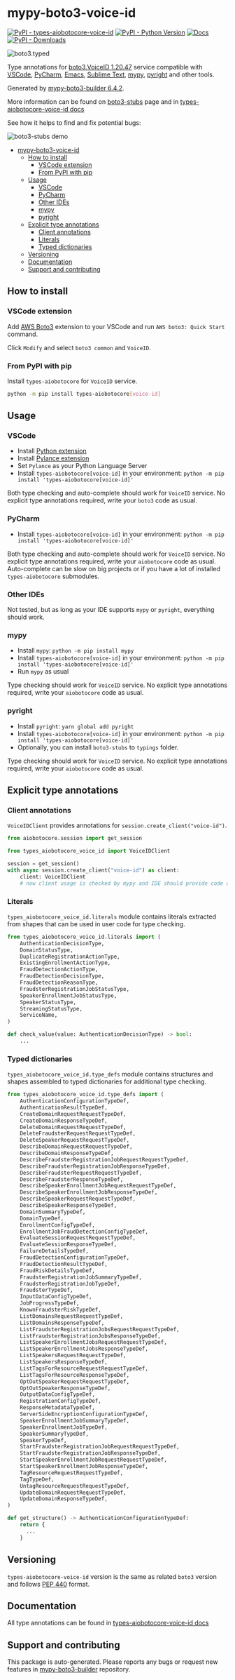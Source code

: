 <a id="mypy-boto3-voice-id"></a>

# mypy-boto3-voice-id

[![PyPI - types-aiobotocore-voice-id](https://img.shields.io/pypi/v/types-aiobotocore-voice-id.svg?color=blue)](https://pypi.org/project/types-aiobotocore-voice-id)
[![PyPI - Python Version](https://img.shields.io/pypi/pyversions/types-aiobotocore-voice-id.svg?color=blue)](https://pypi.org/project/types-aiobotocore-voice-id)
[![Docs](https://img.shields.io/readthedocs/mypy-boto3-builder.svg?color=blue)](https://mypy-boto3-builder.readthedocs.io/)
[![PyPI - Downloads](https://img.shields.io/pypi/dm/types-aiobotocore-voice-id?color=blue)](https://pypistats.org/packages/types-aiobotocore-voice-id)

![boto3.typed](https://github.com/vemel/mypy_boto3_builder/raw/main/logo.png)

Type annotations for
[boto3.VoiceID 1.20.47](https://boto3.amazonaws.com/v1/documentation/api/latest/reference/services/voice-id.html#VoiceID)
service compatible with [VSCode](https://code.visualstudio.com/),
[PyCharm](https://www.jetbrains.com/pycharm/),
[Emacs](https://www.gnu.org/software/emacs/),
[Sublime Text](https://www.sublimetext.com/),
[mypy](https://github.com/python/mypy),
[pyright](https://github.com/microsoft/pyright) and other tools.

Generated by
[mypy-boto3-builder 6.4.2](https://github.com/vemel/mypy_boto3_builder).

More information can be found on
[boto3-stubs](https://pypi.org/project/boto3-stubs/) page and in
[types-aiobotocore-voice-id docs](https://vemel.github.io/types_aiobotocore_docs/types_aiobotocore_voice_id/)

See how it helps to find and fix potential bugs:

![boto3-stubs demo](https://github.com/vemel/mypy_boto3_builder/raw/main/demo.gif)

- [mypy-boto3-voice-id](#mypy-boto3-voice-id)
  - [How to install](#how-to-install)
    - [VSCode extension](#vscode-extension)
    - [From PyPI with pip](#from-pypi-with-pip)
  - [Usage](#usage)
    - [VSCode](#vscode)
    - [PyCharm](#pycharm)
    - [Other IDEs](#other-ides)
    - [mypy](#mypy)
    - [pyright](#pyright)
  - [Explicit type annotations](#explicit-type-annotations)
    - [Client annotations](#client-annotations)
    - [Literals](#literals)
    - [Typed dictionaries](#typed-dictionaries)
  - [Versioning](#versioning)
  - [Documentation](#documentation)
  - [Support and contributing](#support-and-contributing)

<a id="how-to-install"></a>

## How to install

<a id="vscode-extension"></a>

### VSCode extension

Add
[AWS Boto3](https://marketplace.visualstudio.com/items?itemName=Boto3typed.boto3-ide)
extension to your VSCode and run `AWS boto3: Quick Start` command.

Click `Modify` and select `boto3 common` and `VoiceID`.

<a id="from-pypi-with-pip"></a>

### From PyPI with pip

Install `types-aiobotocore` for `VoiceID` service.

```bash
python -m pip install types-aiobotocore[voice-id]
```

<a id="usage"></a>

## Usage

<a id="vscode"></a>

### VSCode

- Install
  [Python extension](https://marketplace.visualstudio.com/items?itemName=ms-python.python)
- Install
  [Pylance extension](https://marketplace.visualstudio.com/items?itemName=ms-python.vscode-pylance)
- Set `Pylance` as your Python Language Server
- Install `types-aiobotocore[voice-id]` in your environment:
  `python -m pip install 'types-aiobotocore[voice-id]'`

Both type checking and auto-complete should work for `VoiceID` service. No
explicit type annotations required, write your `boto3` code as usual.

<a id="pycharm"></a>

### PyCharm

- Install `types-aiobotocore[voice-id]` in your environment:
  `python -m pip install 'types-aiobotocore[voice-id]'`

Both type checking and auto-complete should work for `VoiceID` service. No
explicit type annotations required, write your `aiobotocore` code as usual.
Auto-complete can be slow on big projects or if you have a lot of installed
`types-aiobotocore` submodules.

<a id="other-ides"></a>

### Other IDEs

Not tested, but as long as your IDE supports `mypy` or `pyright`, everything
should work.

<a id="mypy"></a>

### mypy

- Install `mypy`: `python -m pip install mypy`
- Install `types-aiobotocore[voice-id]` in your environment:
  `python -m pip install 'types-aiobotocore[voice-id]'`
- Run `mypy` as usual

Type checking should work for `VoiceID` service. No explicit type annotations
required, write your `aiobotocore` code as usual.

<a id="pyright"></a>

### pyright

- Install `pyright`: `yarn global add pyright`
- Install `types-aiobotocore[voice-id]` in your environment:
  `python -m pip install 'types-aiobotocore[voice-id]'`
- Optionally, you can install `boto3-stubs` to `typings` folder.

Type checking should work for `VoiceID` service. No explicit type annotations
required, write your `aiobotocore` code as usual.

<a id="explicit-type-annotations"></a>

## Explicit type annotations

<a id="client-annotations"></a>

### Client annotations

`VoiceIDClient` provides annotations for `session.create_client("voice-id")`.

```python
from aiobotocore.session import get_session

from types_aiobotocore_voice_id import VoiceIDClient

session = get_session()
with async session.create_client("voice-id") as client:
    client: VoiceIDClient
    # now client usage is checked by mypy and IDE should provide code auto-complete
```

<a id="literals"></a>

### Literals

`types_aiobotocore_voice_id.literals` module contains literals extracted from
shapes that can be used in user code for type checking.

```python
from types_aiobotocore_voice_id.literals import (
    AuthenticationDecisionType,
    DomainStatusType,
    DuplicateRegistrationActionType,
    ExistingEnrollmentActionType,
    FraudDetectionActionType,
    FraudDetectionDecisionType,
    FraudDetectionReasonType,
    FraudsterRegistrationJobStatusType,
    SpeakerEnrollmentJobStatusType,
    SpeakerStatusType,
    StreamingStatusType,
    ServiceName,
)

def check_value(value: AuthenticationDecisionType) -> bool:
    ...
```

<a id="typed-dictionaries"></a>

### Typed dictionaries

`types_aiobotocore_voice_id.type_defs` module contains structures and shapes
assembled to typed dictionaries for additional type checking.

```python
from types_aiobotocore_voice_id.type_defs import (
    AuthenticationConfigurationTypeDef,
    AuthenticationResultTypeDef,
    CreateDomainRequestRequestTypeDef,
    CreateDomainResponseTypeDef,
    DeleteDomainRequestRequestTypeDef,
    DeleteFraudsterRequestRequestTypeDef,
    DeleteSpeakerRequestRequestTypeDef,
    DescribeDomainRequestRequestTypeDef,
    DescribeDomainResponseTypeDef,
    DescribeFraudsterRegistrationJobRequestRequestTypeDef,
    DescribeFraudsterRegistrationJobResponseTypeDef,
    DescribeFraudsterRequestRequestTypeDef,
    DescribeFraudsterResponseTypeDef,
    DescribeSpeakerEnrollmentJobRequestRequestTypeDef,
    DescribeSpeakerEnrollmentJobResponseTypeDef,
    DescribeSpeakerRequestRequestTypeDef,
    DescribeSpeakerResponseTypeDef,
    DomainSummaryTypeDef,
    DomainTypeDef,
    EnrollmentConfigTypeDef,
    EnrollmentJobFraudDetectionConfigTypeDef,
    EvaluateSessionRequestRequestTypeDef,
    EvaluateSessionResponseTypeDef,
    FailureDetailsTypeDef,
    FraudDetectionConfigurationTypeDef,
    FraudDetectionResultTypeDef,
    FraudRiskDetailsTypeDef,
    FraudsterRegistrationJobSummaryTypeDef,
    FraudsterRegistrationJobTypeDef,
    FraudsterTypeDef,
    InputDataConfigTypeDef,
    JobProgressTypeDef,
    KnownFraudsterRiskTypeDef,
    ListDomainsRequestRequestTypeDef,
    ListDomainsResponseTypeDef,
    ListFraudsterRegistrationJobsRequestRequestTypeDef,
    ListFraudsterRegistrationJobsResponseTypeDef,
    ListSpeakerEnrollmentJobsRequestRequestTypeDef,
    ListSpeakerEnrollmentJobsResponseTypeDef,
    ListSpeakersRequestRequestTypeDef,
    ListSpeakersResponseTypeDef,
    ListTagsForResourceRequestRequestTypeDef,
    ListTagsForResourceResponseTypeDef,
    OptOutSpeakerRequestRequestTypeDef,
    OptOutSpeakerResponseTypeDef,
    OutputDataConfigTypeDef,
    RegistrationConfigTypeDef,
    ResponseMetadataTypeDef,
    ServerSideEncryptionConfigurationTypeDef,
    SpeakerEnrollmentJobSummaryTypeDef,
    SpeakerEnrollmentJobTypeDef,
    SpeakerSummaryTypeDef,
    SpeakerTypeDef,
    StartFraudsterRegistrationJobRequestRequestTypeDef,
    StartFraudsterRegistrationJobResponseTypeDef,
    StartSpeakerEnrollmentJobRequestRequestTypeDef,
    StartSpeakerEnrollmentJobResponseTypeDef,
    TagResourceRequestRequestTypeDef,
    TagTypeDef,
    UntagResourceRequestRequestTypeDef,
    UpdateDomainRequestRequestTypeDef,
    UpdateDomainResponseTypeDef,
)

def get_structure() -> AuthenticationConfigurationTypeDef:
    return {
      ...
    }
```

<a id="versioning"></a>

## Versioning

`types-aiobotocore-voice-id` version is the same as related `boto3` version and
follows [PEP 440](https://www.python.org/dev/peps/pep-0440/) format.

<a id="documentation"></a>

## Documentation

All type annotations can be found in
[types-aiobotocore-voice-id docs](https://vemel.github.io/types_aiobotocore_docs/types_aiobotocore_voice_id/)

<a id="support-and-contributing"></a>

## Support and contributing

This package is auto-generated. Please reports any bugs or request new features
in [mypy-boto3-builder](https://github.com/vemel/mypy_boto3_builder/issues/)
repository.
